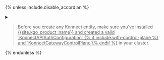 {% unless include.disable_accordian %}
<details class="custom" markdown="1">
<summary>
<blockquote class="note">
  <p style="cursor: pointer">Before you create any Konnect entity, make sure you've <u>installed {{site.kgo_product_name}} and created a valid `KonnectAPIAuthConfiguration` {% if include.with-control-plane %} and `KonnectGatewayControlPlane`{% endif %}</u> in your cluster.</p>
</blockquote>
</summary>

## Prerequisites
{% endunless %}

{% include md/kgo/prerequisites.md disable_accordian=true version=page.version release=page.release mode=konnect %}

### Create an access token in Konnect

You may create either a Personal Access Token (PAT) or a Service Account Token (SAT) in Konnect. Please refer to the
[Konnect authentication documentation](/konnect/api/#authentication) for more information. You will need this token
to create a `KonnectAPIAuthConfiguration` object that will be used by the {{site.kgo_product_name}} to authenticate
with Konnect APIs.

### Create a {{site.konnect_product_name}} API auth configuration

Depending on your preferences, you can create a `KonnectAPIAuthConfiguration` object with the token specified
directly in its spec or as a reference to a Kubernetes Secret. The `serverURL` field should be set to the Konnect API
URL in a region where your {{site.konnect_product_name}} account is located. Please refer to the [list of available API URLs](/konnect/network/)
for more information.

{% navtabs token %}
{% navtab Directly in specification %}
```yaml
echo '
kind: KonnectAPIAuthConfiguration
apiVersion: konnect.konghq.com/v1alpha1
metadata:
  name: konnect-api-auth
  namespace: default
spec:
  type: token
  token: kpat_xxxxxxxxxxxxxxxxxxxxxxxxxxxxxxxxxxxxxxxxx
  serverURL: eu.api.konghq.com
' | kubectl apply -f -
```
{% endnavtab %}
{% navtab Stored in a Secret %}
Please note that the Secret must have the `konghq.com/credential: konnect` label to make the {{site.kgo_product_name}}
reconcile it.

```yaml
echo '
kind: KonnectAPIAuthConfiguration
apiVersion: konnect.konghq.com/v1alpha1
metadata:
  name: konnect-api-auth
  namespace: default
spec:
  type: secretRef
  secretRef:
    name: konnect-api-auth-secret
  serverURL: eu.api.konghq.com
---
kind: Secret
apiVersion: v1
metadata:
  name: konnect-api-auth-secret
  namespace: default
  labels:
    konghq.com/credential: konnect
stringData:
  token: kpat_xxxxxxxxxxxxxxxxxxxxxxxxxxxxxxxxxxxxxxxxx
' | kubectl apply -f -
```
{% endnavtab %}
{% endnavtabs %}

You can verify the `KonnectAPIAuthConfiguration` object was reconciled successfully by checking its status.

```shell
kubectl get konnectapiauthconfiguration konnect-api-auth
```

The output should look like this:

```console
NAME               VALID   ORGID                                  SERVERURL
konnect-api-auth   True    <your-konnect-org-id>                  https://eu.api.konghq.tech
```

{% if include.with-control-plane %}
### Create a {{site.base_gateway}} control plane

Creating the `KonnectGatewayControlPlane` object in your Kubernetes cluster will provision a {{site.konnect_product_name}} Gateway
control plane in your [Gateway Manager](/konnect/gateway-manager). The `KonnectGatewayControlPlane` CR
[API](/gateway-operator/{{ page.release }}/reference/custom-resources/#konnectgatewaycontrolplane) allows you to
explicitly set a type of the {{site.base_gateway}} control plane, but if you don't specify it, the default type is
a [Self-Managed Hybrid
gateway control plane](/konnect/gateway-manager/#kong-gateway-control-planes).

You can create one by applying the following YAML manifest:

```yaml
echo '
kind: KonnectGatewayControlPlane
apiVersion: konnect.konghq.com/v1alpha1
metadata:
  name: gateway-control-plane
  namespace: default
spec:
  name: gateway-control-plane # Name used to identify the Gateway Control Plane in Konnect
  konnect:
    authRef:
      name: konnect-api-auth # Reference to the KonnectAPIAuthConfiguration object
  ' | kubectl apply -f -
```

You can see the status of the Gateway Control Plane by running:

```shell
kubectl get konnectgatewaycontrolplanes.konnect.konghq.com gateway-control-plane
```

If the Gateway Control Plane is successfully created, you should see the following output:

```shell
NAME                    PROGRAMMED   ID                                     ORGID
gateway-control-plane   True         <konnect-control-plane-id>             <your-konnect-ord-id>
```

Having that in place, you will be able to reference the `gateway-control-plane` in your {{site.konnect_product_name}} entities as their parent.
{% endif %}

{% unless include.disable_accordian %}
</details>
{% endunless %}
